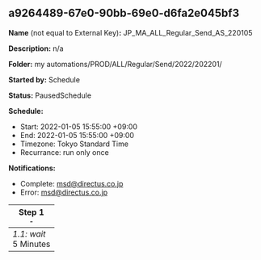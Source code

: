 ## a9264489-67e0-90bb-69e0-d6fa2e045bf3

**Name** (not equal to External Key)**:** JP_MA_ALL_Regular_Send_AS_220105

**Description:** n/a

**Folder:** my automations/PROD/ALL/Regular/Send/2022/202201/

**Started by:** Schedule

**Status:** PausedSchedule

**Schedule:**

* Start: 2022-01-05 15:55:00 +09:00
* End: 2022-01-05 15:55:00 +09:00
* Timezone: Tokyo Standard Time
* Recurrance: run only once

**Notifications:**

* Complete: msd@directus.co.jp
* Error: msd@directus.co.jp

| Step 1<br>_<small>-</small>_ |
| --- |
| _1.1: wait_<br>5 Minutes |

